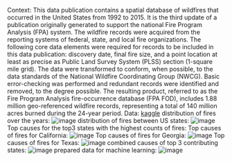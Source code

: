 Context:
This data publication contains a spatial database of wildfires that occurred in the United States from 1992 to 2015.
It is the third update of a publication originally generated to support the national Fire Program Analysis (FPA) system. 
The wildfire records were acquired from the reporting systems of federal, state, and local fire organizations.
The following core data elements were required for records to be included in this data publication: discovery date,
final fire size, and a point location at least as precise as Public Land Survey System (PLSS) section (1-square mile grid).
The data were transformed to conform, when possible, to the data standards of the National Wildfire Coordinating Group (NWCG).
Basic error-checking was performed and redundant records were identified and removed, to the degree possible.
The resulting product, referred to as the Fire Program Analysis fire-occurrence database
(FPA FOD), includes 1.88 million geo-referenced wildfire records, representing a total of 140 million acres burned during the 24-year period.
Data:
[kaggle](https://www.kaggle.com/datasets/rtatman/188-million-us-wildfires)
distribution of fires over the years:
![image](https://github.com/clovestad/Wild_fires/assets/103072823/ade50481-2a73-42d0-8891-a3882780e01c)
distribution of fires between US states:
![image](https://github.com/clovestad/Wild_fires/assets/103072823/634ab0ab-87aa-49bd-ac87-f2a5ceb2c136)
Top causes for the top3 states with the highest counts of fires:
  Top causes of fires for California:
  ![image](https://github.com/clovestad/Wild_fires/assets/103072823/3035d28e-4033-4f7e-bf25-12b63ff14923)
  Top causes of fires for Georgia:
  ![image](https://github.com/clovestad/Wild_fires/assets/103072823/64cace80-c245-47d7-8732-2e77ea5ece08)
  Top causes of fires for Texas:
  ![image](https://github.com/clovestad/Wild_fires/assets/103072823/ea1a7c99-a0c8-4359-96ab-6db69c974975)
  combined causes of top 3 contributing states:
  ![image](https://github.com/clovestad/Wild_fires/assets/103072823/43ca0525-4571-416a-96f5-c2a0e2e95506)
  prepared data for machine learning:
  ![image](https://github.com/clovestad/Wild_fires/assets/103072823/af32e8a9-8a08-4020-9408-bbcd7cc12c7e)



